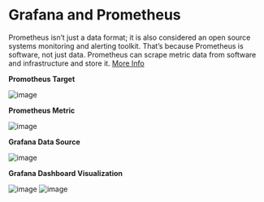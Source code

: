 # Grafana and Prometheus
Prometheus isn’t just a data format; it is also considered an open source systems monitoring and alerting toolkit. That’s because Prometheus is software, not just data.
Prometheus can scrape metric data from software and infrastructure and store it. [More Info](https://grafana.com/docs/grafana/latest/fundamentals/intro-to-prometheus/#:~:text=Prometheus%20isn't%20just%20a,and%20infrastructure%20and%20store%20it.)

**Promotheus Target**

![image](https://github.com/user-attachments/assets/3382928b-5e08-4081-9040-eb664d30492c)

**Prometheus Metric**

![image](https://github.com/user-attachments/assets/ae8176d7-d5da-4d95-9c21-dc9a5edec643)

**Grafana Data Source**

![image](https://github.com/user-attachments/assets/6789d01e-51f3-4a7f-896b-86944a4bfca1)

**Grafana Dashboard Visualization**

![image](https://github.com/user-attachments/assets/7fc7c949-161c-409e-88e6-c96cd5439e9b)
![image](https://github.com/user-attachments/assets/4c56ca9b-5275-497a-9e9d-457bfe01cf71)
